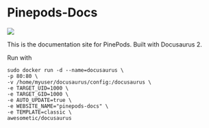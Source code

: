 # Pinepods-Docs

[![](https://dcbadge.vercel.app/api/server/ZkrDqPrf)](https://discord.gg/ZkrDqPrf)

This is the documentation site for PinePods. Built with Docusaurus 2.

Run with 

```
sudo docker run -d --name=docusaurus \
-p 80:80 \
-v /home/myuser/docusaurus/config:/docusaurus \
-e TARGET_UID=1000 \
-e TARGET_GID=1000 \
-e AUTO_UPDATE=true \
-e WEBSITE_NAME="pinepods-docs" \
-e TEMPLATE=classic \
awesometic/docusaurus
```